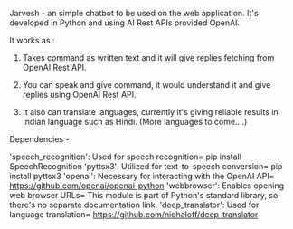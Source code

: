 Jarvesh - an simple chatbot to be used on the web application. It's developed in Python and  using AI Rest APIs provided OpenAI.

It works as :

1. Takes command as written text and it will give replies fetching from OpenAI Rest API.

2. You can speak and give command, it would understand it and give replies using OpenAI Rest API.

3. It also can translate languages, currently it's giving reliable results in Indian language such as Hindi. (More languages to come....)

Dependencies - 

'speech_recognition': Used for speech recognition=  pip install SpeechRecognition
'pyttsx3': Utilized for text-to-speech conversion=  pip install pyttsx3
'openai': Necessary for interacting with the OpenAI API=  https://github.com/openai/openai-python
'webbrowser': Enables opening web browser URLs= This module is part of Python's standard library, so there's no separate documentation link.
'deep_translator': Used for language translation= https://github.com/nidhaloff/deep-translator
